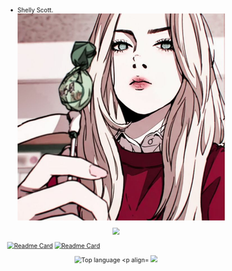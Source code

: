 - Shelly Scott.
![](440fc7626bbbf4ebfa44a563e325767b.jpg)

<p align="center">
   <img src="https://raw.githubusercontent.com/ShellyScot/ShellyScot/master/img/ssstiktok_1644891844.gif" width=1000>

[![Readme Card](https://github-readme-stats.vercel.app/api/pin/?username=ShellyScot&repo=Share&theme=chartreuse-dark)](https://github.com/ShellyScot/muslim)
[![Readme Card](https://github-readme-stats.vercel.app/api/pin/?username=ShellyScot&repo=noah-bot&theme=chartreuse-dark)](https://github.com/ShellyScot/noah-bot)  

<p align="center">
   <img src="https://github-readme-stats.vercel.app/api/top-langs/?username=ShellyScot&layout=compact" alt="Top language

<p align="center">
  <img width="auto" height="auto" src='https://github-profile-trophy.vercel.app/?username=ShellyScot&theme=monokai&row=1&column=5&no-frame=true'


